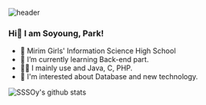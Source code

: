 ![header](https://capsule-render.vercel.app/api?type=rect&color=ffc77b&height=100&section=&text=SSSOy's%20github&fontSize=30&fontAlign=85)

### Hi👋 I am Soyoung, Park!

- 🏫 Mirim Girls' Information Science High School
- 🌱 I’m currently learning Back-end part.
- 👩‍💻 I mainly use and Java, C, PHP.
- 📖 I'm interested about Database and new technology.


![SSSOy's github stats](https://github-readme-stats.vercel.app/api?username=SSSOy&show_icons=true)


<!--
**SSSOy/SSSOy** is a ✨ _special_ ✨ repository because its `README.md` (this file) appears on your GitHub profile.

Here are some ideas to get you started:

- 🔭 I’m currently working on ...
- 🌱 I’m currently learning ...
- 👯 I’m looking to collaborate on ...
- 🤔 I’m looking for help with ...
- 💬 Ask me about ...
- 📫 How to reach me: ...
- 😄 Pronouns: ...
- ⚡ Fun fact: ...
-->
